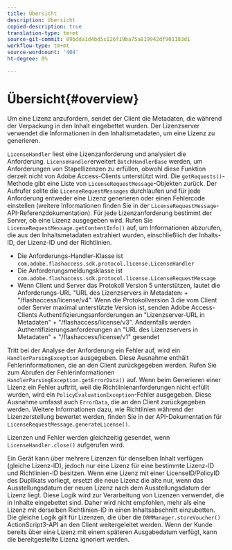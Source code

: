 ```yaml
---
title: Übersicht
description: Übersicht
copied-description: true
translation-type: tm+mt
source-git-commit: 89bdda1d4bd5c126f19ba75a819942df901183d1
workflow-type: tm+mt
source-wordcount: '404'
ht-degree: 0%

---
```



# Übersicht{#overview}

Um eine Lizenz anzufordern, sendet der Client die Metadaten, die während der Verpackung in den Inhalt eingebettet wurden. Der Lizenzserver verwendet die Informationen in den Inhaltsmetadaten, um eine Lizenz zu generieren.

`LicenseHandler` liest eine Lizenzanforderung und analysiert die Anforderung. `LicenseHandler`erweitert  `BatchHandlerBase` werden, um Anforderungen von Stapellizenzen zu erfüllen, obwohl diese Funktion derzeit nicht von Adobe Access-Clients unterstützt wird. Die `getRequests()`-Methode gibt eine Liste von `LicenseRequestMessage`-Objekten zurück. Der Aufrufer sollte die `LicenseRequestMessages` durchlaufen und für jede Anforderung entweder eine Lizenz generieren oder einen Fehlercode einstellen (weitere Informationen finden Sie in der `LicenseRequestMessage`-API-Referenzdokumentation). Für jede Lizenzanforderung bestimmt der Server, ob eine Lizenz ausgegeben wird. Rufen Sie `LicenseRequestMessage.getContentInfo()` auf, um Informationen abzurufen, die aus den Inhaltsmetadaten extrahiert wurden, einschließlich der Inhalts-ID, der Lizenz-ID und der Richtlinien.

* Die Anforderungs-Handler-Klasse ist `com.adobe.flashaccess.sdk.protocol.license.LicenseHandler`
* Die Anforderungsmeldungsklasse ist `com.adobe.flashaccess.sdk.protocol.license.LicenseRequestMessage`
* Wenn Client und Server das Protokoll Version 5 unterstützen, lautet die Anforderungs-URL &quot;URL des Lizenzservers in Metadaten: + &quot;/flashaccess/license/v4&quot;. Wenn die Protokollversion 3 die vom Client oder Server maximal unterstützte Version ist, senden Adobe Access-Clients Authentifizierungsanforderungen an &quot;Lizenzserver-URL in Metadaten&quot; + &quot;/flashaccess/license/v3&quot;. Andernfalls werden Authentifizierungsanforderungen an &quot;URL des Lizenzservers in Metadaten&quot; + &quot;/flashaccess/license/v1&quot; gesendet

Tritt bei der Analyse der Anforderung ein Fehler auf, wird ein `HandlerParsingException` ausgegeben. Diese Ausnahme enthält Fehlerinformationen, die an den Client zurückgegeben werden. Rufen Sie zum Abrufen der Fehlerinformationen `HandlerParsingException.getErrorData()` auf. Wenn beim Generieren einer Lizenz ein Fehler auftritt, weil die Richtlinienanforderungen nicht erfüllt wurden, wird ein `PolicyEvaluationException`-Fehler ausgegeben. Diese Ausnahme umfasst auch `ErrorData`, die an den Client zurückgegeben werden. Weitere Informationen dazu, wie Richtlinien während der Lizenzerstellung bewertet werden, finden Sie in der API-Dokumentation für `LicenseRequestMessage.generateLicense()`.

Lizenzen und Fehler werden gleichzeitig gesendet, wenn `LicenseHandler.close()` aufgerufen wird.

Ein Gerät kann über mehrere Lizenzen für denselben Inhalt verfügen (gleiche Lizenz-ID), jedoch nur eine Lizenz für eine bestimmte Lizenz-ID und Richtlinien-ID besitzen. Wenn eine Lizenz mit einer LicenseID/PolicyID des Duplikats vorliegt, ersetzt die neue Lizenz die alte nur, wenn das Ausstellungsdatum der neuen Lizenz nach dem Ausstellungsdatum der Lizenz liegt. Diese Logik wird zur Verarbeitung von Lizenzen verwendet, die in Inhalte eingebettet sind. Daher wird nicht empfohlen, mehr als eine Lizenz mit derselben Richtlinien-ID in einen Inhaltsabschnitt einzubetten. Die gleiche Logik gilt für Lizenzen, die über die `DRMManager.storeVoucher()` ActionScript3-API an den Client weitergeleitet werden. Wenn der Kunde bereits über eine Lizenz mit einem späteren Ausgabedatum verfügt, kann die bereitgestellte Lizenz ignoriert werden.
